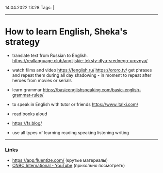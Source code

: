 14.04.2022  13:28
Tags:  |
____

# How to learn English, Sheka's strategy
- translate text from Russian to English.
https://reallanguage.club/anglijskie-teksty-dlya-srednego-urovnya/
- watch films and video 
https://fenglish.ru/
https://ororo.tv/
get phrases and repeat them during all day
shadowing - in moment to repeat after heroes from movies or serials

- learn grammar
https://basicenglishspeaking.com/basic-english-grammar-rules/

- to speak in English with tutor or friends 
https://www.italki.com/

- read books aloud
- https://fs.blog/

- use all types of learning 
reading
speaking
listening
writing


____ 
### Links
- https://app.fluentize.com/ (крутые материалы)
- [CNBC International - YouTube](https://www.youtube.com/c/CnbcIntl/videos) (прикольно посмотреть)